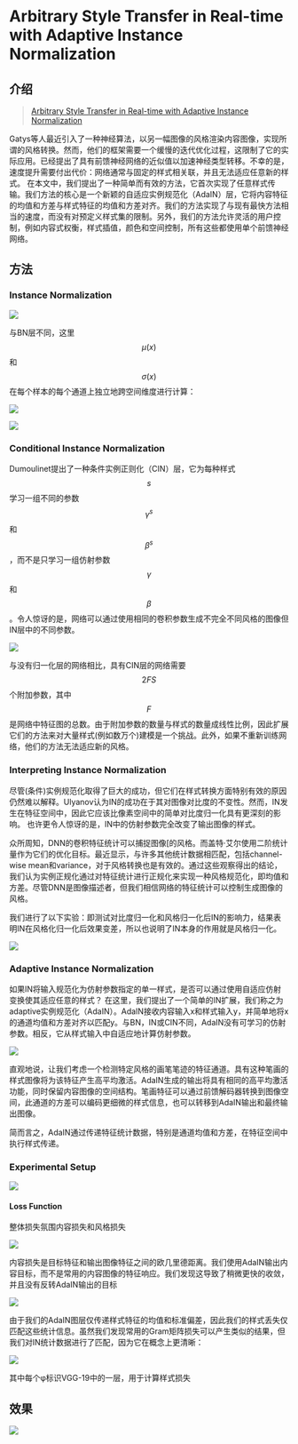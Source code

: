 # Arbitrary Style Transfer in Real-time with Adaptive Instance Normalization

## 介绍

> [Arbitrary Style Transfer in Real-time with Adaptive Instance Normalization](https://arxiv.org/abs/1703.06868)

Gatys等人最近引入了一种神经算法，以另一幅图像的风格渲染内容图像，实现所谓的风格转换。然而，他们的框架需要一个缓慢的迭代优化过程，这限制了它的实际应用。已经提出了具有前馈神经网络的近似值以加速神经类型转移。不幸的是，速度提升需要付出代价：网络通常与固定的样式相关联，并且无法适应任意新的样式。 在本文中，我们提出了一种简单而有效的方法，它首次实现了任意样式传输。我们方法的核心是一个新颖的自适应实例规范化（AdaIN）层，它将内容特征的均值和方差与样式特征的均值和方差对齐。我们的方法实现了与现有最快方法相当的速度，而没有对预定义样式集的限制。另外，我们的方法允许灵活的用户控制，例如内容式权衡，样式插值，颜色和空间控制，所有这些都使用单个前馈神经网络。

## 方法

### Instance Normalization

![](../../.gitbook/assets/image%20%2846%29.png)

与BN层不同，这里 $$μ(x)$$ 和 $$σ(x)$$ 在每个样本的每个通道上独立地跨空间维度进行计算：

![](../../.gitbook/assets/image%20%28110%29.png)

![](../../.gitbook/assets/image%20%28109%29.png)

### Conditional Instance Normalization

Dumoulinet提出了一种条件实例正则化（CIN）层，它为每种样式 $$s$$ 学习一组不同的参数$$\gamma^s$$ 和 $$\beta^s$$ ，而不是只学习一组仿射参数 $$\gamma$$ 和 $$\beta$$ 。令人惊讶的是，网络可以通过使用相同的卷积参数生成不完全不同风格的图像但IN层中的不同参数。

![](../../.gitbook/assets/image%20%28173%29.png)

与没有归一化层的网络相比，具有CIN层的网络需要 $$2FS$$ 个附加参数，其中 $$F$$ 是网络中特征图的总数。由于附加参数的数量与样式的数量成线性比例，因此扩展它们的方法来对大量样式\(例如数万个\)建模是一个挑战。此外，如果不重新训练网络，他们的方法无法适应新的风格。

### Interpreting Instance Normalization

尽管\(条件\)实例规范化取得了巨大的成功，但它们在样式转换方面特别有效的原因仍然难以解释。Ulyanov认为IN的成功在于其对图像对比度的不变性。然而，IN发生在特征空间中，因此它应该比像素空间中的简单对比度归一化具有更深刻的影响。 也许更令人惊讶的是，IN中的仿射参数完全改变了输出图像的样式。

众所周知，DNN的卷积特征统计可以捕捉图像\[的风格。而盖特·艾尔使用二阶统计量作为它们的优化目标。最近显示，与许多其他统计数据相匹配，包括channel-wise mean和variance，对于风格转换也是有效的。通过这些观察得出的结论，我们认为实例正规化通过对特征统计进行正规化来实现一种风格规范化，即均值和方差。尽管DNN是图像描述者，但我们相信网络的特征统计可以控制生成图像的风格。

我们进行了以下实验：即测试对比度归一化和风格归一化后IN的影响力，结果表明IN在风格化归一化后效果变差，所以也说明了IN本身的作用就是风格归一化。

![](../../.gitbook/assets/image%20%2838%29.png)

### Adaptive Instance Normalization

如果IN将输入规范化为仿射参数指定的单一样式，是否可以通过使用自适应仿射变换使其适应任意的样式？ 在这里，我们提出了一个简单的IN扩展，我们称之为adaptive实例规范化（AdaIN）。AdaIN接收内容输入x和样式输入y，并简单地将x的通道均值和方差对齐以匹配y。与BN，IN或CIN不同，AdaIN没有可学习的仿射参数。相反，它从样式输入中自适应地计算仿射参数。

![](../../.gitbook/assets/image%20%2852%29.png)

直观地说，让我们考虑一个检测特定风格的画笔笔迹的特征通道。具有这种笔画的样式图像将为该特征产生高平均激活。AdaIN生成的输出将具有相同的高平均激活功能，同时保留内容图像的空间结构。笔画特征可以通过前馈解码器转换到图像空间，此通道的方差可以编码更细微的样式信息，也可以转移到AdaIN输出和最终输出图像。

简而言之，AdaIN通过传递特征统计数据，特别是通道均值和方差，在特征空间中执行样式传递。

### Experimental Setup

![](../../.gitbook/assets/image%20%28226%29.png)

#### Loss Function

整体损失氛围内容损失和风格损失

![](../../.gitbook/assets/image%20%2881%29.png)

内容损失是目标特征和输出图像特征之间的欧几里德距离。我们使用AdaIN输出内容目标，而不是常用的内容图像的特征响应。我们发现这导致了稍微更快的收敛，并且没有反转AdaIN输出的目标

![](../../.gitbook/assets/image%20%2822%29.png)

由于我们的AdaIN图层仅传递样式特征的均值和标准偏差，因此我们的样式丢失仅匹配这些统计信息。虽然我们发现常用的Gram矩阵损失可以产生类似的结果，但我们对IN统计数据进行了匹配，因为它在概念上更清晰：

![](../../.gitbook/assets/image%20%28199%29.png)

其中每个φ标识VGG-19中的一层，用于计算样式损失

## 效果

![](../../.gitbook/assets/image%20%28153%29.png)




